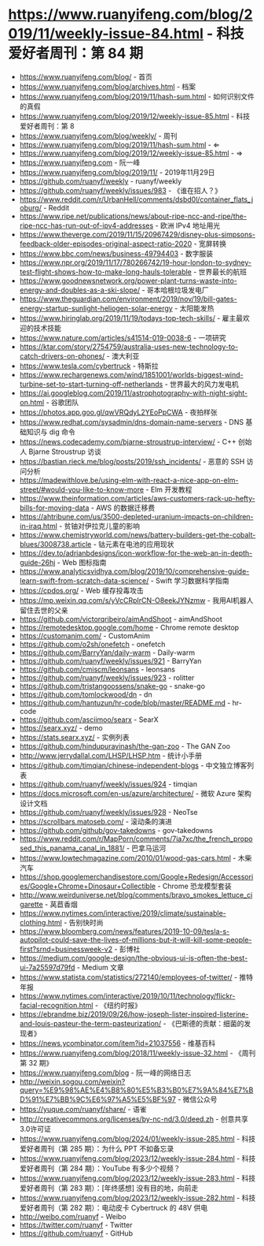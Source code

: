 # https://www.ruanyifeng.com/blog/2019/11/weekly-issue-84.html - 科技爱好者周刊：第 84 期

- https://www.ruanyifeng.com/blog/ - 首页
- https://www.ruanyifeng.com/blog/archives.html - 档案
- https://www.ruanyifeng.com/blog/2019/11/hash-sum.html - 如何识别文件的真假
- https://www.ruanyifeng.com/blog/2019/12/weekly-issue-85.html - 科技爱好者周刊：第 8
- https://www.ruanyifeng.com/blog/weekly/ - 周刊
- https://www.ruanyifeng.com/blog/2019/11/hash-sum.html - ⇐
- https://www.ruanyifeng.com/blog/2019/12/weekly-issue-85.html - ⇒
- https://www.ruanyifeng.com - 阮一峰
- https://www.ruanyifeng.com/blog/2019/11/ - 2019年11月29日
- https://github.com/ruanyf/weekly - ruanyf/weekly
- https://github.com/ruanyf/weekly/issues/983 - 《谁在招人？》
- https://www.reddit.com/r/UrbanHell/comments/dsbd0l/container_flats_joburg/ - Reddit
- https://www.ripe.net/publications/news/about-ripe-ncc-and-ripe/the-ripe-ncc-has-run-out-of-ipv4-addresses - 欧洲 IPv4 地址用光
- https://www.theverge.com/2019/11/15/20967429/disney-plus-simpsons-feedback-older-episodes-original-aspect-ratio-2020 - 宽屏转换
- https://www.bbc.com/news/business-49794403 - 数字服装
- https://www.npr.org/2019/11/17/780266742/19-hour-london-to-sydney-test-flight-shows-how-to-make-long-hauls-tolerable - 世界最长的航班
- https://www.goodnewsnetwork.org/power-plant-turns-waste-into-energy-and-doubles-as-a-ski-slope/ - 哥本哈根垃圾发电厂
- https://www.theguardian.com/environment/2019/nov/19/bill-gates-energy-startup-sunlight-heliogen-solar-energy - 太阳能发热
- https://www.hiringlab.org/2019/11/19/todays-top-tech-skills/ - 雇主最欢迎的技术技能
- https://www.nature.com/articles/s41514-019-0038-6 - 一项研究
- https://ktar.com/story/2754759/australia-uses-new-technology-to-catch-drivers-on-phones/ - 澳大利亚
- https://www.tesla.com/cybertruck - 特斯拉
- https://www.rechargenews.com/wind/1851001/worlds-biggest-wind-turbine-set-to-start-turning-off-netherlands - 世界最大的风力发电机
- https://ai.googleblog.com/2019/11/astrophotography-with-night-sight-on.html - 谷歌团队
- https://photos.app.goo.gl/qwVRQdyL2YEoPpCWA - 夜拍样张
- https://www.redhat.com/sysadmin/dns-domain-name-servers - DNS 基础知识与 dig 命令
- https://news.codecademy.com/bjarne-stroustrup-interview/ - C++ 创始人 Bjarne Stroustrup 访谈
- https://bastian.rieck.me/blog/posts/2019/ssh_incidents/ - 恶意的 SSH 访问分析
- https://madewithlove.be/using-elm-with-react-a-nice-app-on-elm-street/#would-you-like-to-know-more - Elm 开发教程
- https://www.theinformation.com/articles/aws-customers-rack-up-hefty-bills-for-moving-data - AWS 的数据迁移费
- https://ahtribune.com/us/3500-depleted-uranium-impacts-on-children-in-iraq.html - 贫铀对伊拉克儿童的影响
- https://www.chemistryworld.com/news/battery-builders-get-the-cobalt-blues/3008738.article - 钴元素在电池的应用现状
- https://dev.to/adrianbdesigns/icon-workflow-for-the-web-an-in-depth-guide-26hj - Web 图标指南
- https://www.analyticsvidhya.com/blog/2019/10/comprehensive-guide-learn-swift-from-scratch-data-science/ - Swift 学习数据科学指南
- https://cpdos.org/ - Web 缓存投毒攻击
- https://mp.weixin.qq.com/s/yVcCRpIrCN-O8eekJYNzmw - 我用AI机器人留住去世的父亲
- https://github.com/victorqribeiro/aimAndShoot - aimAndShoot
- https://remotedesktop.google.com/home - Chrome remote desktop
- https://customanim.com/ - CustomAnim
- https://github.com/o2sh/onefetch - onefetch
- https://github.com/BarryYan/daily-warm - Daily-warm
- https://github.com/ruanyf/weekly/issues/921 - BarryYan
- https://github.com/cmiscm/leonsans - leonsans
- https://github.com/ruanyf/weekly/issues/923 - rolitter
- https://github.com/tristangoossens/snake-go - snake-go
- https://github.com/tomlockwood/dn - dn
- https://github.com/hantuzun/hr-code/blob/master/README.md - hr-code
- https://github.com/asciimoo/searx - SearX
- https://searx.xyz/ - demo
- https://stats.searx.xyz/ - 实例列表
- https://github.com/hindupuravinash/the-gan-zoo - The GAN Zoo
- http://www.jerrydallal.com/LHSP/LHSP.htm - 统计小手册
- https://github.com/timqian/chinese-independent-blogs - 中文独立博客列表
- https://github.com/ruanyf/weekly/issues/924 - timqian
- https://docs.microsoft.com/en-us/azure/architecture/ - 微软 Azure 架构设计文档
- https://github.com/ruanyf/weekly/issues/928 - NeoTse
- https://scrollbars.matoseb.com/ - 滚动条的演进
- https://github.com/github/gov-takedowns - gov-takedowns
- https://www.reddit.com/r/MapPorn/comments/7ia7xc/the_french_proposed_this_panama_canal_in_1881/ - 巴拿马运河
- https://www.lowtechmagazine.com/2010/01/wood-gas-cars.html - 木柴汽车
- https://shop.googlemerchandisestore.com/Google+Redesign/Accessories/Google+Chrome+Dinosaur+Collectible - Chrome 恐龙模型套装
- http://www.weirduniverse.net/blog/comments/bravo_smokes_lettuce_cigarette - 莴苣香烟
- https://www.nytimes.com/interactive/2019/climate/sustainable-clothing.html - 告别快时尚
- https://www.bloomberg.com/news/features/2019-10-09/tesla-s-autopilot-could-save-the-lives-of-millions-but-it-will-kill-some-people-first?srnd=businessweek-v2 - 彭博社
- https://medium.com/google-design/the-obvious-ui-is-often-the-best-ui-7a25597d79fd - Medium 文章
- https://www.statista.com/statistics/272140/employees-of-twitter/ - 推特年报
- https://www.nytimes.com/interactive/2019/10/11/technology/flickr-facial-recognition.html - 《纽约时报》
- https://ebrandme.biz/2019/09/26/how-joseph-lister-inspired-listerine-and-louis-pasteur-the-term-pasteurization/ - 《巴斯德的贡献：细菌的发现者》
- https://news.ycombinator.com/item?id=21037556 - 维基百科
- https://www.ruanyifeng.com/blog/2018/11/weekly-issue-32.html - 《周刊第 32 期》
- https://www.ruanyifeng.com/blog - 阮一峰的网络日志
- http://weixin.sogou.com/weixin?query=%E9%98%AE%E4%B8%80%E5%B3%B0%E7%9A%84%E7%BD%91%E7%BB%9C%E6%97%A5%E5%BF%97 - 微信公众号
- https://yuque.com/ruanyf/share/ - 语雀
- http://creativecommons.org/licenses/by-nc-nd/3.0/deed.zh - 创意共享3.0许可证
- https://www.ruanyifeng.com/blog/2024/01/weekly-issue-285.html - 科技爱好者周刊（第 285 期）：为什么 PPT 不如备忘录
- https://www.ruanyifeng.com/blog/2023/12/weekly-issue-284.html - 科技爱好者周刊（第 284 期）：YouTube 有多少个视频？
- https://www.ruanyifeng.com/blog/2023/12/weekly-issue-283.html - 科技爱好者周刊（第 283 期）：[年终感想] 没有目的地，向前走
- https://www.ruanyifeng.com/blog/2023/12/weekly-issue-282.html - 科技爱好者周刊（第 282 期）：电动皮卡 Cybertruck 的 48V 供电
- http://weibo.com/ruanyf - Weibo
- https://twitter.com/ruanyf - Twitter
- https://github.com/ruanyf - GitHub